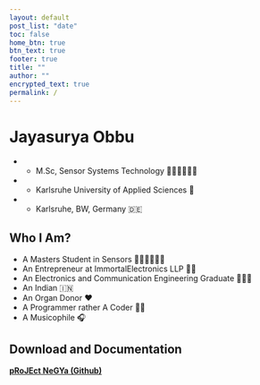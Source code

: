 ```yaml
---
layout: default
post_list: "date"
toc: false
home_btn: true
btn_text: true
footer: true
title: ""
author: ""
encrypted_text: true
permalink: /
---
```


# Jayasurya Obbu
* * M.Sc, Sensor Systems Technology 👨🏻‍🎓👨🏻‍🎓
* * Karlsruhe University of Applied Sciences 🏫
* * Karlsruhe, BW, Germany 🇩🇪

##  Who I Am?
* A Masters Student in Sensors 👨🏻‍🎓👨🏻‍🎓
* An Entrepreneur at ImmortalElectronics LLP 👨‍💼
* An Electronics and Communication Engineering Graduate 👨🏻‍🎓
* An Indian 🇮🇳
* An Organ Donor ❤️
* A Programmer rather A Coder 🧑‍💻
* A Musicophile 🎧
<!--
Eyesight-protection layout
 * Decrypt and encrypt text (access token: 233): 
  * secret msg 1: 
  <p class="encrypted" id="/MZAf/PKx9jpw8/Jnp7XQQFki2ibGnArZP46W+keVThXquhWwFROEFnbY8eC57Tw==">Encrypted content!</p>
  * secret msg 2: 
  <p class="encrypted" id="G7D+0370pNmixIP1j7teCg1jtm9XCdOWYFH61lcM0LYWlT0hB3rS9raIs=">Encrypted content!</p>
* LaTeX formula Support with MathJax

$$
NADH+Q+5\;H_{matrix}^{+}\rightarrow NAD^{+}+QH_{2}+4\;H_{intermembrane}^{+}\!
$$

* Code highlight with Rouge

```ruby
# Ruby code with syntax highlighting
GitHubPages::Dependencies.gems.each do |gem, version|
  s.add_dependency(gem, "= #{version}")
end
```
-->
## Download and Documentation

[**pRoJEct NeGYa (Github)**](https://github.com/akiritsu/pRoJEct-NeGYa)


